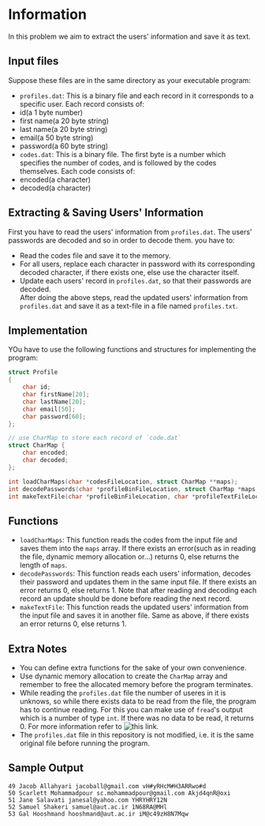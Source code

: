 # Information
In this problem we aim to extract the users' information and save it as text.
## Input files
Suppose these files are in the same directory as your executable program:  
+ `profiles.dat`: This is a binary file and each record in it corresponds to a 
specific user. Each record consists of:  
+ id(a 1 byte number)
+ first name(a 20 byte string)
+ last name(a 20 byte string)
+ email(a 50 byte string)
+ password(a 60 byte string)
+ `codes.dat`: This is a binary file. The first byte is a number which 
specifies the number of codes, and is followed by the codes themselves. 
Each code consists of:  
+ encoded(a character)
+ decoded(a character)
## Extracting & Saving Users' Information
First you have to read the users' information from `profiles.dat`. The users' 
passwords are decoded and so in order to decode them. you have to:  
+ Read the codes file and save it to the memory.
+ For all users, replace each character in password with its corresponding 
decoded character, if there exists one, else use the character itself.
+ Update each users' record in `profiles.dat`, so that their passwords are 
decoded.  
After doing the above steps, read the updated users' information from 
`profiles.dat` and save it as a text-file in a file named `profiles.txt`.  
## Implementation
YOu have to use the following functions and structures for implementing the 
program:  
```C
struct Profile
{
    char id;
    char firstName[20];
    char lastName[20];
    char email[50];
    char password[60];
};

// use CharMap to store each record of `code.dat`
struct CharMap {
    char encoded;
    char decoded;
};

int loadCharMaps(char *codesFileLocation, struct CharMap **maps);
int decodePasswords(char *profileBinFileLocation, struct CharMap *maps, int mapsCount);
int makeTextFile(char *profileBinFileLocation, char *profileTextFileLocation);
```
## Functions
+ `loadCharMaps`: This function reads the codes from the input file and saves 
them into the `maps` array. If there exists an error(such as in reading the 
file, dynamic memory allocation or...) returns 0, else returns the length of 
`maps`.
+ `decodePasswords`: This function reads each users' information, decodes their
 password and updates them in the same input file. If there exists an error 
returns 0, else returns 1. Note that after reading and decoding each record an
 update should be done before reading the next record.
+ `makeTextFile`: This function reads the updated users' information from the 
input file and saves it in another file. Same as above, if there exists an 
error returns 0, else returns 1.
## Extra Notes
+ You can define extra functions for the sake of your own convenience.
+ Use dynamic memory allocation to create the `CharMap` array and remember to 
free the allocated memory before the program terminates.
+ While reading the `profiles.dat` file the number of useres in it is unknows, 
so while there exists data to be read from the file, the program has to 
continue reading. For this you can make use of `fread`'s output which is a 
number of type `int`. If there was no data to be read, it returns 0. For more 
information refer to ![this link](https://en.cppreference.com/w/cpp/io/c/fread).
+ The `profiles.dat` file in this repository is not modified, i.e. it is the 
same original file before running the program.
## Sample Output
```
49 Jacob Allahyari jacoball@gmail.com vH#yRHcM#H3ARRwo#d
50 Scarlett Mohammadpour sc.mohammadpour@gmail.com Akjd4qnR@oxi
51 Jane Salavati janesal@yahoo.com YHRYHRY12N
52 Samuel Shakeri samuel@aut.ac.ir 1N68RA@MHl
53 Gal Hooshmand hooshmand@aut.ac.ir iM@c49zH8N7Mqw
```

